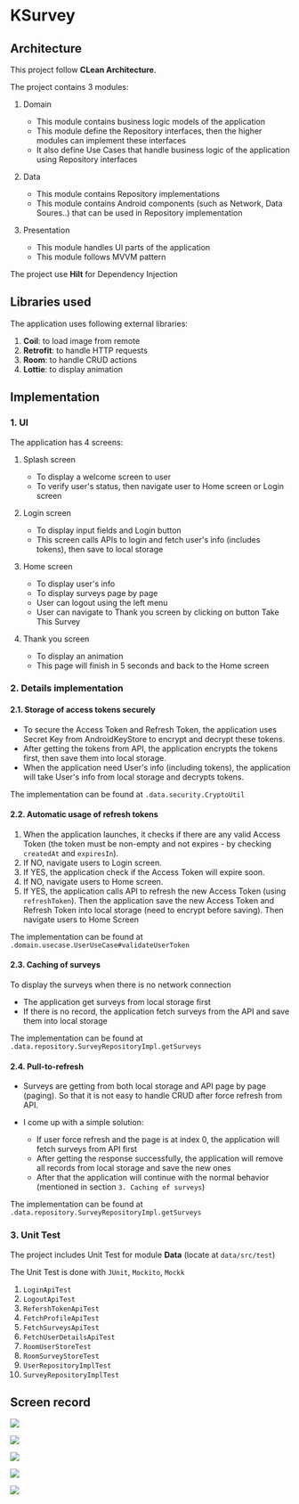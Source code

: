 # KSurvey

## Architecture
This project follow **CLean Architecture**.

The project contains 3 modules:

1. Domain

    - This module contains business logic models of the application
    - This module define the Repository interfaces, then the higher modules can implement these interfaces
    - It also define Use Cases that handle business logic of the application using Repository interfaces

2. Data

    - This module contains Repository implementations
    - This module contains Android components (such as Network, Data Soures..) that can be used in Repository implementation

3. Presentation

    - This module handles UI parts of the application
    - This module follows MVVM pattern

The project use **Hilt** for Dependency Injection

## Libraries used

The application uses following external libraries:

1. **Coil**: to load image from remote
2. **Retrofit**: to handle HTTP requests
3. **Room**: to handle CRUD actions
4. **Lottie**: to display animation

## Implementation

### 1. UI

The application has 4 screens:

1. Splash screen

    - To display a welcome screen to user
    - To verify user's status, then navigate user to Home screen or Login screen

2. Login screen

    - To display input fields and Login button
    - This screen calls APIs to login and fetch user's info (includes tokens), then save to local storage

3. Home screen

    - To display user's info
    - To display surveys page by page
    - User can logout using the left menu
    - User can navigate to Thank you screen by clicking on button Take This Survey

4. Thank you screen

    - To display an animation
    - This page will finish in 5 seconds and back to the Home screen

### 2. Details implementation

#### 2.1. Storage of access tokens securely

- To secure the Access Token and Refresh Token, the application uses Secret Key from AndroidKeyStore to encrypt and decrypt these tokens.
- After getting the tokens from API, the application encrypts the tokens first, then save them into local storage.
- When the application need User's info (including tokens), the application will take User's info from local storage and decrypts tokens.

The implementation can be found at `.data.security.CryptoUtil`

#### 2.2. Automatic usage of refresh tokens

1. When the application launches, it checks if there are any valid Access Token (the token must be non-empty and not expires - by checking `createdAt` and `expiresIn`).
2. If NO, navigate users to Login screen.
3. If YES, the application check if the Access Token will expire soon.
4. If NO, navigate users to Home screen.
5. If YES, the application calls API to refresh the new Access Token (using `refreshToken`). Then the application save the new Access Token and Refresh Token into local storage (need to encrypt before saving). Then navigate users to Home Screen

The implementation can be found at `.domain.usecase.UserUseCase#validateUserToken`

#### 2.3. Caching of surveys

To display the surveys when there is no network connection

- The application get surveys from local storage first
- If there is no record, the application fetch surveys from the API and save them into local storage

The implementation can be found at `.data.repository.SurveyRepositoryImpl.getSurveys`

#### 2.4. Pull-to-refresh

- Surveys are getting from both local storage and API page by page (paging). So that it is not easy to handle CRUD after force refresh from API.
- I come up with a simple solution:

    - If user force refresh and the page is at index 0, the application will fetch surveys from API first
    - After getting the response successfully, the application will remove all records from local storage and save the new ones
    - After that the application will continue with the normal behavior (mentioned in section `3. Caching of surveys`)

The implementation can be found at `.data.repository.SurveyRepositoryImpl.getSurveys`

### 3. Unit Test

The project includes Unit Test for module **Data** (locate at `data/src/test`)

The Unit Test is done with `JUnit`, `Mockito`, `Mockk`

1. `LoginApiTest`
1. `LogoutApiTest`
1. `RefershTokenApiTest`
1. `FetchProfileApiTest`
1. `FetchSurveysApiTest`
1. `FetchUserDetailsApiTest`
1. `RoomUserStoreTest`
1. `RoomSurveyStoreTest`
1. `UserRepositoryImplTest`
1. `SurveyRepositoryImplTest`

## Screen record

![](screenshot/screenshot-1.png)

![](screenshot/screenshot-2.png)

![](screenshot/screenshot-3.png)

![](screenshot/screenshot-4.png)

![](screenshot/screenshot-5.png)